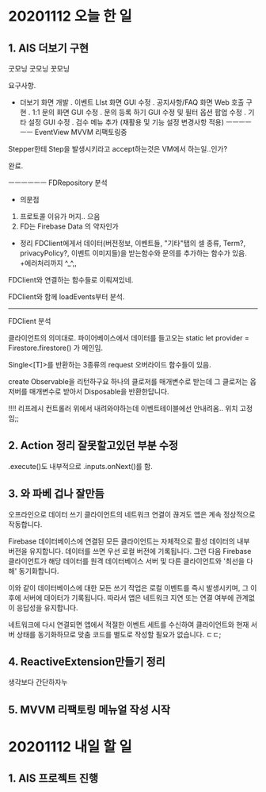 # 20201112 오늘 한 일
## 1. AIS 더보기 구현
굿모닝 굿모닝 꿋모닝

요구사항. 
-  더보기 화면 개발 
  . 이벤트 LIst 화면 GUI 수정
  . 공지사항/FAQ 화면 Web 호출 구현
  . 1:1 문의 화면 GUI 수정 
  . 문의 등록 하기 GUI 수정 및 필터 옵션 팝업 수정
  . 기타 설정  GUI 수정 
  . 검수 메뉴 추가 (재활용 및 기능 설정 변경사항 적용)
ㅡㅡㅡㅡㅡㅡ
EventView MVVM 리팩토링중

Stepper한테 Step을 발생시키라고 accept하는것은 VM에서 하는일..인가?

완료.

ㅡㅡㅡㅡㅡㅡ
FDRepository 분석

- 의문점
1. 프로토콜 이유가 머지.. 으음
2. FD는 Firebase Data 의 약자인가

- 정리
FDClient에게서 
데이터(버전정보, 이벤트들, "기타"탭의 셀 종류, Term?, privacyPolicy?, 이벤트 이미지들)을 받는함수와
문의를 추가하는 함수가 있음.
+에러처리까지 ^_^,,

FDClient와 연결하는 함수들로 이뤄져있네.

FDClient와 함께 loadEvents부터 분석.

--- 
FDClient 분석

클라이언트의 의미대로. 
파이어베이스에서 데이터를 들고오는
static let provider = Firestore.firestore() 가 메인임.

Single<[T]>를 반환하는 3종류의 request 오버라이드 함수들이 있음.

create
Observable을 리턴하구요
하나의 클로저를 매개변수로 받는데
그 클로저는 옵저버를 매개변수로 받아서 Disposable을 반환한답니다.

!!!! 리프레시 컨트롤러 위에서 내려와야하는데 이벤트테이블에선 안내려옴.. 위치 고정임;;


## 2. Action 정리 잘못할고있던 부분 수정
.execute()도 내부적으로 .inputs.onNext()를 함.

## 3. 와 파베 겁나 잘만듬
오프라인으로 데이터 쓰기
클라이언트의 네트워크 연결이 끊겨도 앱은 계속 정상적으로 작동합니다.

Firebase 데이터베이스에 연결된 모든 클라이언트는 자체적으로 활성 데이터의 내부 버전을 유지합니다. 데이터를 쓰면 우선 로컬 버전에 기록됩니다. 그런 다음 Firebase 클라이언트가 해당 데이터를 원격 데이터베이스 서버 및 다른 클라이언트와 '최선을 다해' 동기화합니다.

이와 같이 데이터베이스에 대한 모든 쓰기 작업은 로컬 이벤트를 즉시 발생시키며, 그 이후에 서버에 데이터가 기록됩니다. 따라서 앱은 네트워크 지연 또는 연결 여부에 관계없이 응답성을 유지합니다.

네트워크에 다시 연결되면 앱에서 적절한 이벤트 세트를 수신하여 클라이언트와 현재 서버 상태를 동기화하므로 맞춤 코드를 별도로 작성할 필요가 없습니다.
ㄷㄷ;

## 4. ReactiveExtension만들기 정리
생각보다 간단하자누

## 5. MVVM 리팩토링 메뉴얼 작성 시작


# 20201112 내일 할 일
## 1. AIS 프로젝트 진행
